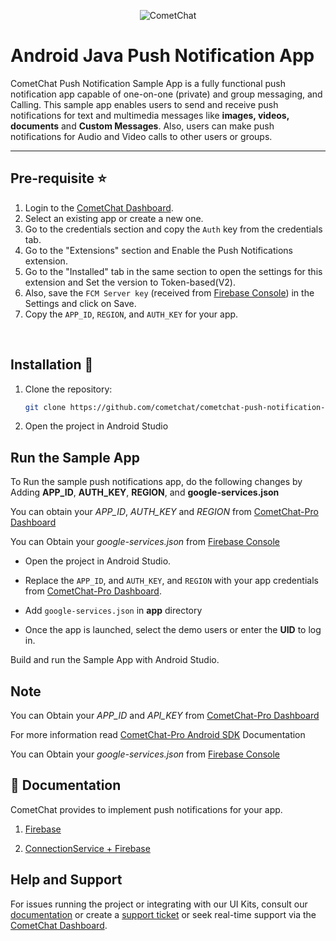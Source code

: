 <p align="center">
  <img alt="CometChat" src="https://assets.cometchat.io/website/images/logos/banner.png">
</p>

# Android Java Push Notification App

CometChat Push Notification Sample App is a fully functional push notification app capable of one-on-one (private) and group messaging, and Calling. This sample app enables users to send and receive push notifications for text and multimedia messages like **images, videos, documents** and **Custom Messages**. Also, users can make push notifications for Audio and Video calls to other users or groups.

<hr/>

## Pre-requisite :star:
1. Login to the <a href="https://app.cometchat.io/" target="_blank">CometChat Dashboard</a>.
2. Select an existing app or create a new one.
3. Go to the credentials section and copy the `Auth` key from the credentials tab.
4. Go to the "Extensions" section and Enable the Push Notifications extension.
5. Go to the "Installed" tab in the same section to open the settings for this extension and Set the version to Token-based(V2).
6. Also, save the `FCM Server key` (received from [Firebase Console](https://console.firebase.google.com/)) in the Settings and click on Save.
7. Copy the `APP_ID`, `REGION`, and `AUTH_KEY` for your app.
</br>

 
## Installation :wrench:

1. Clone the repository:
   ```sh
   git clone https://github.com/cometchat/cometchat-push-notification-app-android.git
    ```
2. Open the project in Android Studio
   

## Run the Sample App

To Run the sample push notifications app, do the following changes by Adding **APP_ID**, **AUTH_KEY**, **REGION**, and **google-services.json**

   You can obtain your  *APP_ID*, *AUTH_KEY* and *REGION* from [CometChat-Pro Dashboard](https://app.cometchat.io/)

   You can Obtain your  *google-services.json* from [Firebase Console](https://console.firebase.google.com/)

   - Open the project in Android Studio.

   - Replace the `APP_ID`, and `AUTH_KEY`, and `REGION` with your app credentials from [CometChat-Pro Dashboard](https://app.cometchat.io/).
   
   - Add `google-services.json` in **app** directory

   - Once the app is launched, select the demo users or enter the **UID** to log in.


Build and run the Sample App with Android Studio.
       

## Note
  
   You can Obtain your  *APP_ID* and *API_KEY* from [CometChat-Pro Dashboard](https://app.cometchat.com/)

   For more information read [CometChat-Pro Android SDK](https://prodocs.cometchat.com/docs/android-quick-start)
   Documentation

   You can Obtain your  *google-services.json* from [Firebase Console](https://console.firebase.google.com/)


## 📝 Documentation

CometChat provides to implement push notifications for your app.

 1. [Firebase](https://prodocs.cometchat.com/docs/android-extensions-enhanced-push-notification)

 2. [ConnectionService + Firebase](https://prodocs.cometchat.com/docs/android-push-notification-with-connectionservice) 


## Help and Support
For issues running the project or integrating with our UI Kits, consult our [documentation](https://prodocs.cometchat.com/docs/android-extensions-enhanced-push-notification) or create a [support ticket](https://help.cometchat.com/hc/en-us) or seek real-time support via the [CometChat Dashboard](https://app.cometchat.com/).
